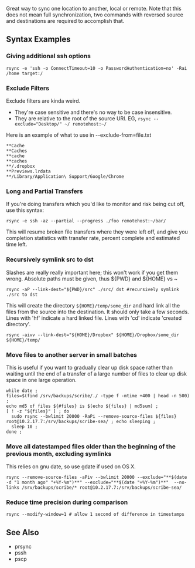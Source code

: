 Great way to sync one location to another, local or remote.  Note that this does not mean full synchronization, two commands with reversed source and destinations are required to accomplish that.

## Syntax Examples

### Giving additional ssh options
    rsync -e 'ssh -o ConnectTimeout=10 -o PasswordAuthentication=no' -Rai /home target:/

### Exclude Filters

Exclude filters are kinda weird.
- They're case sensitive and there's no way to be case insensitive.
- They are relative to the root of the source URI. EG, `rsync --exclude="Desktop/" ~/ remotehost:~/`

Here is an example of what to use in --exclude-from=file.txt

    **Cache
    **Caches
    **cache
    **caches
    **/.dropbox
    **Previews.lrdata
    **/Library/Application\ Support/Google/Chrome


### Long and Partial Transfers

If you're doing transfers which you'd like to monitor and risk being cut off, use this syntax:

```rsync -e ssh -az --partial --progress ./foo remotehost:~/bar/```

This will resume broken file transfers where they were left off, and give you completion statistics with transfer rate, percent complete and estimated time left.

### Recursively symlink src to dst

Slashes are really really important here; this won't work if you get them wrong. Absolute paths must be given, thus ${PWD} and ${HOME} vs ~
```
rsync -aP --link-dest="${PWD}/src" ./src/ dst #recursively symlink ./src to dst
```

This will create the directory `${HOME}/temp/some_dir` and hard link all the files from the source into the destination.  It should only take a few seconds.  Lines with 'hf' indicate a hard linked file.  Lines with 'cd' indicate 'created directory'.

```
rsync -aivv --link-dest="${HOME}/Dropbox" ${HOME}/Dropbox/some_dir ${HOME}/temp/
```

### Move files to another server in small batches
This is useful if you want to gradually clear up disk space rather than waiting until the end of a transfer of a large number of files to clear up disk space in one large operation.

```
while date ;
files=$(find /srv/backups/scribe/./ -type f -mtime +400 | head -n 500) ;
echo md5 of files ${#files} is $(echo ${files} | md5sum) ;
[ ! -z "${files}" ] ; do
  sudo rsync --bwlimit 20000 -RaPi --remove-source-files ${files} root@10.2.17.7:/srv/backups/scribe-sea/ ; echo sleeping ;
  sleep 10 ;
done ;
```

### Move all datestamped files older than the beginning of the previous month, excluding symlinks

This relies on gnu date, so use gdate if used on OS X.

```
rsync --remove-source-files -aPiv --bwlimit 20000 --exclude="**$(date -d "1 month ago" "+%Y-%m")**" --exclude="**$(date "+%Y-%m")**"  --no-links /srv/backups/scribe/* root@10.2.17.7:/srv/backups/scribe-sea/
```

### Reduce time precision during comparison

```
rsync --modify-window=1 # allow 1 second of difference in timestamps
```

## See Also
- prsync
- pssh
- pscp
